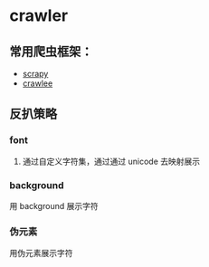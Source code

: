 # crawler

## 常用爬虫框架：

- [scrapy](https://github.com/scrapy/scrapy)
- [crawlee](https://github.com/apify/crawlee)

## 反扒策略

### font

1. 通过自定义字符集，通过通过 unicode 去映射展示

### background

用 background 展示字符

### 伪元素

用伪元素展示字符
